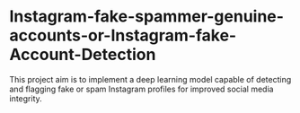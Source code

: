 # Instagram-fake-spammer-genuine-accounts-or-Instagram-fake-Account-Detection
This project aim is to implement a deep learning model capable of detecting and flagging fake or spam Instagram profiles for improved social media integrity.
